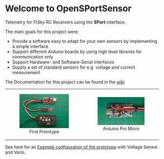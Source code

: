 # Welcome to OpenSPortSensor
Telemetry for *FrSky* RC Receivers using the **SPort** interface.

The main goals for this project were:
- Provide a software easy to adapt for your own sensors by implementing a simple interface
- Support different *Arduino* boards by using high level libraries for communication only
- Support Hardware- and Software-Serial interfaces
- Supply a set of standard sensors for e.g. voltage and current measurement

The Documentation for this project can be found in the [wiki](https://github.com/icebreaker-ch/OpenSPortSensor/wiki)

<p align="center">
  <table>
    <tr>
      <td align="center">
        <figure>
          <img src="images/FirstPrototype.jpg" width="350" title="First Prototype"><br/>
          <figcaption>First Prototype</figcaption>
        </figure>
      </td>
      <td align="center">
        <figure>
          <img src="images/ArduinoProMicro.jpg" width="350" title="Voltage and Vario Sensor with Arduino Pro Micro"><br/>
          <figcaption>Arduino Pro Micro</figcaption>
        </figure>
        </td>
    </tr>
  </table>
</p>

See here for an [Example configuration of the prototype](https://github.com/icebreaker-ch/OpenSPortSensor/blob/main/images/ExampleConfiguration.pdf) with Voltage Sensor and Vario.
